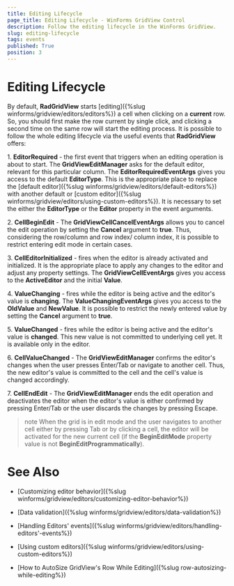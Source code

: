 ```yaml
---
title: Editing Lifecycle
page_title: Editing Lifecycle - WinForms GridView Control
description: Follow the editing lifecycle in the WinForms GridView.
slug: editing-lifecycle
tags: events
published: True
position: 3 
---
```


# Editing Lifecycle

By default, **RadGridView** starts [editing]({%slug winforms/gridview/editors/editors%}) a cell when clicking on a **current** row. So, you should first make the row current by single click, and clicking a second time on the same row will start the editing process. It is possible to follow the whole editing lifecycle via the useful events that **RadGridView** offers:

1\. **EditorRequired** - the first event that triggers when an editing operation is about to start. The **GridViewEditManager** asks for the default editor, relevant for this particular column. The **EditorRequiredEventArgs** gives you access to the default **EditorType**. This is the appropriate place to replace the [default editor]({%slug winforms/gridview/editors/default-editors%}) with another default or [custom editor]({%slug winforms/gridview/editors/using-custom-editors%}). It is necessary to set the either the **EditorType** or the **Editor** property in the event arguments. 

2\. **CellBeginEdit** - The **GridViewCellCancelEventArgs** allows you to cancel the edit operation by setting the **Cancel** argument to **true**. Thus, considering the row/column and row index/ column index, it is possible to restrict entering edit mode in certain cases. 

3\. **CellEditorInitialized** - fires when the editor is already activated and initialized. It is the appropriate place to apply any changes to the editor and adjust any property settings. The **GridViewCellEventArgs** gives you access to the **ActiveEditor** and the initial **Value**.

4\. **ValueChanging** - fires while the editor is being active and the editor's value is **changing**. The **ValueChangingEventArgs** gives you access to the **OldValue** and **NewValue**. It is possible to restrict the newly entered value by setting the **Cancel** argument to **true**.

5\. **ValueChanged** - fires while the editor is being active and the editor's value is **changed**. This new value is not committed to underlying cell yet. It is available only in the editor.

6\. **CellValueChanged** - The **GridViewEditManager** confirms the editor's changes when the user presses Enter/Tab or navigate to another cell. Thus, the new editor's value is committed to the cell and the cell's value is changed accordingly.

7\. **CellEndEdit** - The **GridViewEditManager** ends the edit operation and deactivates the editor when the editor's value is either confirmed by pressing Enter/Tab or the user discards the changes by pressing Escape. 

>note When the grid is in edit mode and the user navigates to another cell either by pressing Tab or by clicking a cell, the editor will be activated for the new current cell (if the **BeginEditMode** property value is not **BeginEditProgrammatically**). 

# See Also

* [Customizing editor behavior]({%slug winforms/gridview/editors/customizing-editor-behavior%})

* [Data validation]({%slug winforms/gridview/editors/data-validation%})

* [Handling Editors' events]({%slug winforms/gridview/editors/handling-editors'-events%})

* [Using custom editors]({%slug winforms/gridview/editors/using-custom-editors%})

* [How to AutoSize GridView's Row While Editing]({%slug row-autosizing-while-editing%})

